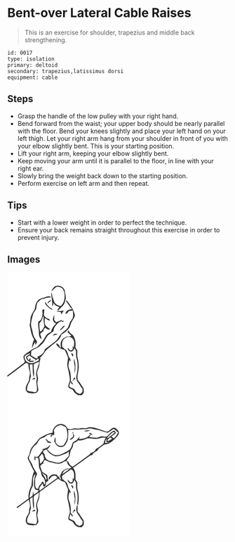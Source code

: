# Bent-over Lateral Cable Raises
> This is an exercise for shoulder, trapezius and middle back strengthening.

``` 
id: 0017 
type: isolation 
primary: deltoid 
secondary: trapezius,latissimus dorsi 
equipment: cable 
``` 

## Steps

 - Grasp the handle of the low pulley with your right hand.
 - Bend forward from the waist; your upper body should be nearly parallel with the floor. Bend your knees slightly and place your left hand on your left thigh. Let your right arm hang from your shoulder in front of you with your elbow slightly bent. This is your starting position.
 - Lift your right arm, keeping your elbow slightly bent.
 - Keep moving your arm until it is parallel to the floor, in line with your right ear.
 - Slowly bring the weight back down to the starting position.
 - Perform exercise on left arm and then repeat.

## Tips

 - Start with a lower weight in order to perfect the technique.
 - Ensure your back remains straight throughout this exercise in order to prevent injury.

## Images

<svg width="209pt" height="300" viewBox="0 0 209 225" xmlns="http://www.w3.org/2000/svg">
  <g fill="#FFF">
    <path d="M0 0h209v225H0v-47.06c10.69-7.96 21.39-15.9 32.07-23.87 1.27.59 2.55 1.19 3.82 1.79.04 4.51 1.1 8.88 2.36 13.19 1.28 4.43-1.11 8.66-1.15 13.06.01 5.2-4.94 8.71-5.4 13.83-1.43 4.22 1.68 9.39 6.2 9.75 3.84.53 7.93.98 11.67-.31 1.69-1.33 2.94-3.33 3.49-5.4-.39-3.72-1.52-7.33-1.84-11.05.08-2.7 1.1-5.27 1.28-7.96-.22-3.33-1.62-6.49-1.53-9.86.25-4.94 3.75-9.06 3.75-14.06.01-3.66 1.1-7.14 2.2-10.59l-1.94.19c3.24-3 6.15-6.32 8.51-10.06 2.97-4.97 8.12-7.85 12.13-11.86 6.48-5.42 15.04-10.08 16.97-19.04 5.09-2.29 9.28-6.12 12.76-10.42 2.62-3.23 2.59-7.69 4.75-11.17 1.88-3.63 5.01-6.87 5.45-11.07-1.48-7.82-5.9-14.62-10.55-20.92-1-1.39-2.02-2.76-3.07-4.12-.46.1-1.39.32-1.85.42 3.38 4.87 6.5 9.95 10.66 14.21-4.98-.01-10.84 2.55-11.46 8.12 2.88-.39 4.58-2.6 6.01-4.87 2.23-.36 4.48-.63 6.75-.73.28 3.6.9 7.26.12 10.83-.46 3.38-3.11 5.74-4.83 8.5-1.38 3.51-2.22 7.3-4.36 10.47-2.65 3.72-6.94 5.67-10.03 8.95-4.47 4.38-6.66 10.65-11.86 14.36-5.68 4.25-11.34 8.55-17.01 12.82-1.18 6.19-6.36 10.79-12.34 12.26.07.97.13 1.94.2 2.92-4.58.88-7.77-3.02-11.54-4.83.28-2.43.44-4.88.58-7.33 3.78-3.35 8.92-4.3 12.98-7.2 1.99-1.65 3.79-3.53 5.73-5.24 4.6-4.04 5.98-10.49 10.23-14.8 3.05-2.26 6.17-4.43 9.27-6.63-.31-3.04.76-6.01 2.7-8.35 2.81-3.5 5.9-7.27 10.29-8.77.99.42 1.94.91 2.86 1.49.67-.6 1.33-1.19 2.01-1.79-.76-.03-2.26-.1-3.01-.14l-1.8-1.52c-2.27 1.17-4.62 2.22-7.07 2.99-.39.27-1.17.82-1.56 1.09-1.16-1.19-2.4-2.34-3.29-3.75-.53-3.21-.05-6.47-.03-9.69-.96 3.5-3.52 7.12-1.77 10.79.74 2.33 2.99 3.45 4.93 4.62-4.2 3.79-7.6 8.45-8.72 14.1-2.78 1.63-6.08 2.8-7.98 5.55-3.16 4.19-4.85 9.42-8.83 13-3.49 2.9-5.58 7.65-10.24 8.94-3.6 1.05-6.77 3.02-9.56 5.5-3.77 2.49-7.79 4.76-10.51 8.5.03 2.95.49 5.89 2.12 8.41-.12.66-.35 1.99-.47 2.65-9.73 7.34-19.64 14.44-29.25 21.92V0m81.02 23.98c-2.36 2.31-5.01 4.86-5.31 8.35 2.61-2.81 5.21-5.75 8.55-7.73 3.89-.99 7.87.85 10.66 3.5 3.86 6.41 3.63 14.41 1.6 21.39-.74 2.93-3.04 5.03-4.54 7.56-4.38.43-8.12-2.09-11.04-5.07-1.19-2.5-1.79-5.25-3.02-7.75-1.6-3.3-.92-7.17-2.37-10.51-1.42 8.01 2.39 15.72 1.04 23.72 2.17-1 2.15-3.43 2.24-5.43 2.07 3.85 5.98 6.35 10.32 6.78-1.36 1.81-2.73 3.61-3.98 5.5l2.12.29c2.4-2.37 4.67-4.87 7.12-7.18 3.28-2.91 4.06-7.43 5.18-11.44 1.71-5.2-1.5-10.24-1.5-15.45-2.17-6.82-10.96-9.61-17.07-6.53M59.81 43.75c-4.58.57-7.99 4.14-10.23 7.93-2.6 3.92-1.32 9.15-3.94 13.05-2.46 3.63-4.52 7.57-5.77 11.77-.79 4.45-.56 9.06-1.85 13.44 2.33 8.12 2.52 17.22 7.81 24.19-2.33 4.49-3.26 9.69-3.74 14.79 2.29-3.23 2.73-7.62 5.96-10.19-.21 1.23-.64 3.68-.85 4.9 1.19-1.13 2.28-2.36 3.25-3.68.72-2.33-.94-4.36-2.21-6.13-2.97-3.62-4.51-8.2-5.14-12.78-.67-4.7-3.03-9.12-2.61-13.97.71-5.41 2.18-10.69 3.51-15.98 1.09-4.07 5.56-6.58 5.64-11.01.53-3.45.18-7.78 3.35-10.09 1.84-1.47 3.39-3.29 5.35-4.61 2-.47 4.15-.3 6.05-1.17 3.33-1.62 7.12-1.28 10.67-2.02-4.71-3.88-10.31.7-15.25 1.56m8.89 9.43c2.17-1.72 4.14-3.67 6.4-5.27-3-1.61-5.96 2.59-6.4 5.27m-4.43-3.33c.31 1.7.57 3.42 1.16 5.05 3.62 3.47 6.85 7.57 11.98 8.8-.95-2.12-3.27-2.66-5.03-3.85-1.73-1.7-3.26-3.6-5.01-5.28-.72-1.77-1.72-3.39-3.1-4.72m-4.45 16.29c.95 4.38-.01 8.88-1.65 12.98-.82 2.46-3.5 3.4-5.21 5.14-1.04 6.6 1.16 13.15.97 19.77.08 3.47.89 7.98 4.41 9.56-.18-2.96-1.24-5.73-2.18-8.5 1.61-1.64 2.9-3.85 5.39-4.18-.39-2.69 1.02-4.93 3.11-6.47 2.51 1.01 6.01 5.14 8.36 1.99-3.23-2.2-6.95-4.3-8.64-8.01-1.02-3.39-.49-7.01-.15-10.47 1.64.67 3.37 1.33 4.35 2.92 1.3.57 2.62 1.07 3.95 1.56.48-3.23-3.1-3.5-5.29-4.53-2.29-.9-3.42-3.28-4.89-5.08.29-3.06.77-6.12.87-9.19-1.54-2.43-3.77.7-3.4 2.51m32.02-.27c-2.63-.08-5.59-1.03-7.82.89 2.66.12 5.41.09 7.84 1.34.12 1.34.25 2.69.38 4.03 1.29-2.5 2.71-4.93 4.39-7.18-1.63.12-3.25.35-4.79.92m-1.97 33.27c3.74-1.72 5.97-5.49 9.03-8.13-.69.05-2.09.14-2.78.19-2.41 2.36-4.86 4.8-6.25 7.94m14.74-.23c-.45.65-1.37 1.95-1.82 2.6 1.87 2.55 4.73 4.11 6.59 6.67-2.45 1.5-5.24 1.12-7.94 1.37-3.76 1.49-7.68 3.74-9.23 7.7-1.71 3.48-.99 7.45-.62 11.14-1.89-.75-2.51-2.68-3.13-4.44-1.6-.81-3.41-4.65-4.86-1.89 1.69 4.56 6.14 7.07 10.29 9.06 1.85.76 4.49.64 5.3 2.88 1.63 3.65 3.1 7.39 4.6 11.1-.07 4.31-1.39 8.52-1.36 12.84.21 4.44 2.16 8.55 2.71 12.94.52 3.99 1.57 7.92 1.73 11.95.17 4.59-3.76 8.72-2.18 13.36 1.6 1.64 3.99 2.05 5.92 3.18 2.74 1.61 3.09 5.4 5.87 6.92 1.36.87 2.72 1.76 3.96 2.79 2.33.41 4.69.37 7.03.19 1.01-1.35 2.07-2.67 3.2-3.93.03-2.42.13-4.86-.23-7.26-2.09-3.42-4.49-6.66-6.49-10.14-1.29-2.3-3.96-4.01-3.9-6.89-.46-6.44 1.78-12.66 2.05-19.05-.07-5.13-.02-10.37-1.71-15.28-1.44-4.18-.62-8.56-.72-12.85-.01-2.68-3.35-4.1-3.15-6.76.83-6.95-.2-14.3-4.35-20.09-2.98-2.26-6.34-4.34-7.56-8.11m-26.96 8.68c2.81-.55 5.61-1.15 8.31-2.1-2.81-1.64-6.74-.89-8.31 2.1z"/>
    <path d="M61.61 73.91l.4 3.22c-.54 4.96.73 9.86 1.42 14.74-1.82 3.48-3.65 7.15-7.09 9.3-1.61-4.27-1.54-8.9-1.59-13.39.07-1.59 1.44-2.64 2.34-3.79 2.71-2.71 2.91-6.78 4.52-10.08zM97.73 112.7c4.37-4.41 13.45-3.27 15.67 2.83 1.66 3.98.47 8.34.45 12.49-.53-.67-1.58-2-2.11-2.66-.1 2.32 1.15 5.83-1.63 7.13-3.25 1.78-4.99-2.41-6.75-4.38-.33 3.01 1.38 6.22 4.57 6.68 3.69 1.09 5.74-2.94 6.65-5.81 1.05 1.95 3.03 3.63 2.92 6-.17 4.4-.31 8.95 1.28 13.14 2.64 9.77 1.09 20.07-.91 29.8-.07 3.34.64 6.82 2.8 9.46 2.92 3.71 4.85 8.1 8.02 11.63-.13 1.67-.24 3.34-.32 5.02-1.47 1.3-2.93 2.98-5.04 3.06-1.77-.69-3.49-1.51-5.1-2.5-1.86-1.83-2.45-4.74-4.78-6.16-2.41-1.61-6.08-1.75-7.52-4.52.01-2.83 1.98-5.18 2.33-7.95.49 1.26.92 2.55 1.31 3.86.97.44 1.95.88 2.94 1.32-.87-2.43-2.51-4.42-4.09-6.41.74-4.61-.1-9.27-.67-13.85-.47-4.14-3.3-7.69-3.21-11.93-.09-3.25.97-6.38 1.62-9.54.87.62 1.75 1.23 2.64 1.82-.83-3.03-2.34-5.78-4.03-8.4-1.64-4.34-1.85-10.52-7.09-12.14-.67-1.57-2.16-2.39-3.59-3.15-1.19-5.07-.64-11.33 3.64-14.84m11.53 25.68c.69 1.73 1.64 3.35 2.46 5.03 2.31-1.55.4-6.62-2.46-5.03m4.47 8.39c-.12 4.83.79 9.58 1.67 14.3-.39 3.61-.94 7.27-.33 10.9 1.7-8.28 2.33-17.33-1.34-25.2m1.19 31.96c-.44.67-1.31 2-1.74 2.67-.6 1.4-1.25 2.78-1.87 4.18 1.21-.84 1.94-2.11 2.67-3.35l2.55-.12c-.53-1.13-1.07-2.26-1.61-3.38zM29.63 143.09c2.22-2.45 5.21-3.99 8.32-5.01.26.18.79.55 1.05.74-1.92 1.58-4.08 2.82-6.21 4.1-.24.57-.72 1.72-.96 2.3 1.01 3.09 3.08 5.57 5.82 7.29 2.39-.66 6.11 1.14 7.58-1.23l-.02-.67c-2.08.08-4.16.11-6.24.14l.96-3.73c-.39-.16-1.18-.5-1.58-.66-.63 1.22-1.29 2.42-1.98 3.61-.99-1.65-1.95-3.31-2.92-4.98l4.26-3.39c3.34 2.78 6.86 5.4 10.88 7.13-.57.5-1.71 1.49-2.28 1.99 2.53-1.02 4.77-2.66 7.19-3.9.08.8.22 2.38.29 3.18-5.23 2.96-11.65 6.48-17.67 3.76-4.25-1.55-7.3-6.07-6.49-10.67zM45.43 156.04c2.95-1.3 5.94-2.53 8.85-3.94-.27 6.65-3.93 12.45-4.92 18.93-.67 3.99 1.58 7.93.66 11.9-1.67 5.98 1.77 12.05.3 18.11.16 1.93-1.46 2.86-3.03 3.38-4.4-1.55-9.32-1.01-13.52-3.23-.79-5.75 1.94-10.88 4.71-15.65.22-3.01.97-5.89 1.98-8.7-.94-6.55-1.94-13.11-2.34-19.73 1.62-.28 3.23-.55 4.85-.81.6 7.3.04 14.83 1.93 21.98 2.08-7.31-.84-14.89.53-22.24m-3.27 26.65c1.97-.34 3.94-.69 5.92-1.01l-2.1-2.34c-1.29 1.09-2.58 2.2-3.82 3.35z"/>
  </g>
  <g fill="#333">
    <path d="M81.02 23.98c6.11-3.08 14.9-.29 17.07 6.53 0 5.21 3.21 10.25 1.5 15.45-1.12 4.01-1.9 8.53-5.18 11.44-2.45 2.31-4.72 4.81-7.12 7.18l-2.12-.29c1.25-1.89 2.62-3.69 3.98-5.5-4.34-.43-8.25-2.93-10.32-6.78-.09 2-.07 4.43-2.24 5.43 1.35-8-2.46-15.71-1.04-23.72 1.45 3.34.77 7.21 2.37 10.51 1.23 2.5 1.83 5.25 3.02 7.75 2.92 2.98 6.66 5.5 11.04 5.07 1.5-2.53 3.8-4.63 4.54-7.56 2.03-6.98 2.26-14.98-1.6-21.39-2.79-2.65-6.77-4.49-10.66-3.5-3.34 1.98-5.94 4.92-8.55 7.73.3-3.49 2.95-6.04 5.31-8.35zM59.81 43.75c4.94-.86 10.54-5.44 15.25-1.56-3.55.74-7.34.4-10.67 2.02-1.9.87-4.05.7-6.05 1.17-1.96 1.32-3.51 3.14-5.35 4.61-3.17 2.31-2.82 6.64-3.35 10.09-.08 4.43-4.55 6.94-5.64 11.01-1.33 5.29-2.8 10.57-3.51 15.98-.42 4.85 1.94 9.27 2.61 13.97.63 4.58 2.17 9.16 5.14 12.78 1.27 1.77 2.93 3.8 2.21 6.13-.97 1.32-2.06 2.55-3.25 3.68.21-1.22.64-3.67.85-4.9-3.23 2.57-3.67 6.96-5.96 10.19.48-5.1 1.41-10.3 3.74-14.79-5.29-6.97-5.48-16.07-7.81-24.19 1.29-4.38 1.06-8.99 1.85-13.44 1.25-4.2 3.31-8.14 5.77-11.77 2.62-3.9 1.34-9.13 3.94-13.05 2.24-3.79 5.65-7.36 10.23-7.93z"/>
    <path d="M68.7 53.18c.44-2.68 3.4-6.88 6.4-5.27-2.26 1.6-4.23 3.55-6.4 5.27zM100.08 48.41c.46-.1 1.39-.32 1.85-.42 1.05 1.36 2.07 2.73 3.07 4.12 4.65 6.3 9.07 13.1 10.55 20.92-.44 4.2-3.57 7.44-5.45 11.07-2.16 3.48-2.13 7.94-4.75 11.17-3.48 4.3-7.67 8.13-12.76 10.42-1.93 8.96-10.49 13.62-16.97 19.04-4.01 4.01-9.16 6.89-12.13 11.86-2.36 3.74-5.27 7.06-8.51 10.06l1.94-.19c-1.1 3.45-2.19 6.93-2.2 10.59 0 5-3.5 9.12-3.75 14.06-.09 3.37 1.31 6.53 1.53 9.86-.18 2.69-1.2 5.26-1.28 7.96.32 3.72 1.45 7.33 1.84 11.05-.55 2.07-1.8 4.07-3.49 5.4-3.74 1.29-7.83.84-11.67.31-4.52-.36-7.63-5.53-6.2-9.75.46-5.12 5.41-8.63 5.4-13.83.04-4.4 2.43-8.63 1.15-13.06-1.26-4.31-2.32-8.68-2.36-13.19-1.27-.6-2.55-1.2-3.82-1.79-10.68 7.97-21.38 15.91-32.07 23.87v-2.18c9.61-7.48 19.52-14.58 29.25-21.92.12-.66.35-1.99.47-2.65-1.63-2.52-2.09-5.46-2.12-8.41 2.72-3.74 6.74-6.01 10.51-8.5 2.79-2.48 5.96-4.45 9.56-5.5 4.66-1.29 6.75-6.04 10.24-8.94 3.98-3.58 5.67-8.81 8.83-13 1.9-2.75 5.2-3.92 7.98-5.55 1.12-5.65 4.52-10.31 8.72-14.1-1.94-1.17-4.19-2.29-4.93-4.62-1.75-3.67.81-7.29 1.77-10.79-.02 3.22-.5 6.48.03 9.69.89 1.41 2.13 2.56 3.29 3.75.39-.27 1.17-.82 1.56-1.09 2.45-.77 4.8-1.82 7.07-2.99l1.8 1.52c.75.04 2.25.11 3.01.14-.68.6-1.34 1.19-2.01 1.79-.92-.58-1.87-1.07-2.86-1.49-4.39 1.5-7.48 5.27-10.29 8.77-1.94 2.34-3.01 5.31-2.7 8.35-3.1 2.2-6.22 4.37-9.27 6.63-4.25 4.31-5.63 10.76-10.23 14.8-1.94 1.71-3.74 3.59-5.73 5.24-4.06 2.9-9.2 3.85-12.98 7.2-.14 2.45-.3 4.9-.58 7.33 3.77 1.81 6.96 5.71 11.54 4.83-.07-.98-.13-1.95-.2-2.92 5.98-1.47 11.16-6.07 12.34-12.26 5.67-4.27 11.33-8.57 17.01-12.82 5.2-3.71 7.39-9.98 11.86-14.36 3.09-3.28 7.38-5.23 10.03-8.95 2.14-3.17 2.98-6.96 4.36-10.47 1.72-2.76 4.37-5.12 4.83-8.5.78-3.57.16-7.23-.12-10.83-2.27.1-4.52.37-6.75.73-1.43 2.27-3.13 4.48-6.01 4.87.62-5.57 6.48-8.13 11.46-8.12-4.16-4.26-7.28-9.34-10.66-14.21m-70.45 94.68c-.81 4.6 2.24 9.12 6.49 10.67 6.02 2.72 12.44-.8 17.67-3.76-.07-.8-.21-2.38-.29-3.18-2.42 1.24-4.66 2.88-7.19 3.9.57-.5 1.71-1.49 2.28-1.99-4.02-1.73-7.54-4.35-10.88-7.13l-4.26 3.39c.97 1.67 1.93 3.33 2.92 4.98.69-1.19 1.35-2.39 1.98-3.61.4.16 1.19.5 1.58.66l-.96 3.73c2.08-.03 4.16-.06 6.24-.14l.02.67c-1.47 2.37-5.19.57-7.58 1.23-2.74-1.72-4.81-4.2-5.82-7.29.24-.58.72-1.73.96-2.3 2.13-1.28 4.29-2.52 6.21-4.1-.26-.19-.79-.56-1.05-.74-3.11 1.02-6.1 2.56-8.32 5.01m15.8 12.95c-1.37 7.35 1.55 14.93-.53 22.24-1.89-7.15-1.33-14.68-1.93-21.98-1.62.26-3.23.53-4.85.81.4 6.62 1.4 13.18 2.34 19.73-1.01 2.81-1.76 5.69-1.98 8.7-2.77 4.77-5.5 9.9-4.71 15.65 4.2 2.22 9.12 1.68 13.52 3.23 1.57-.52 3.19-1.45 3.03-3.38 1.47-6.06-1.97-12.13-.3-18.11.92-3.97-1.33-7.91-.66-11.9.99-6.48 4.65-12.28 4.92-18.93-2.91 1.41-5.9 2.64-8.85 3.94zM64.27 49.85c1.38 1.33 2.38 2.95 3.1 4.72 1.75 1.68 3.28 3.58 5.01 5.28 1.76 1.19 4.08 1.73 5.03 3.85-5.13-1.23-8.36-5.33-11.98-8.8-.59-1.63-.85-3.35-1.16-5.05z"/>
    <path d="M59.82 66.14c-.37-1.81 1.86-4.94 3.4-2.51-.1 3.07-.58 6.13-.87 9.19 1.47 1.8 2.6 4.18 4.89 5.08 2.19 1.03 5.77 1.3 5.29 4.53-1.33-.49-2.65-.99-3.95-1.56-.98-1.59-2.71-2.25-4.35-2.92-.34 3.46-.87 7.08.15 10.47 1.69 3.71 5.41 5.81 8.64 8.01-2.35 3.15-5.85-.98-8.36-1.99-2.09 1.54-3.5 3.78-3.11 6.47-2.49.33-3.78 2.54-5.39 4.18.94 2.77 2 5.54 2.18 8.5-3.52-1.58-4.33-6.09-4.41-9.56.19-6.62-2.01-13.17-.97-19.77 1.71-1.74 4.39-2.68 5.21-5.14 1.64-4.1 2.6-8.6 1.65-12.98m1.79 7.77c-1.61 3.3-1.81 7.37-4.52 10.08-.9 1.15-2.27 2.2-2.34 3.79.05 4.49-.02 9.12 1.59 13.39 3.44-2.15 5.27-5.82 7.09-9.3-.69-4.88-1.96-9.78-1.42-14.74l-.4-3.22zM91.84 65.87c1.54-.57 3.16-.8 4.79-.92-1.68 2.25-3.1 4.68-4.39 7.18-.13-1.34-.26-2.69-.38-4.03-2.43-1.25-5.18-1.22-7.84-1.34 2.23-1.92 5.19-.97 7.82-.89zM89.87 99.14c1.39-3.14 3.84-5.58 6.25-7.94.69-.05 2.09-.14 2.78-.19-3.06 2.64-5.29 6.41-9.03 8.13zM104.61 98.91c1.22 3.77 4.58 5.85 7.56 8.11 4.15 5.79 5.18 13.14 4.35 20.09-.2 2.66 3.14 4.08 3.15 6.76.1 4.29-.72 8.67.72 12.85 1.69 4.91 1.64 10.15 1.71 15.28-.27 6.39-2.51 12.61-2.05 19.05-.06 2.88 2.61 4.59 3.9 6.89 2 3.48 4.4 6.72 6.49 10.14.36 2.4.26 4.84.23 7.26a57.151 57.151 0 0 0-3.2 3.93c-2.34.18-4.7.22-7.03-.19-1.24-1.03-2.6-1.92-3.96-2.79-2.78-1.52-3.13-5.31-5.87-6.92-1.93-1.13-4.32-1.54-5.92-3.18-1.58-4.64 2.35-8.77 2.18-13.36-.16-4.03-1.21-7.96-1.73-11.95-.55-4.39-2.5-8.5-2.71-12.94-.03-4.32 1.29-8.53 1.36-12.84-1.5-3.71-2.97-7.45-4.6-11.1-.81-2.24-3.45-2.12-5.3-2.88-4.15-1.99-8.6-4.5-10.29-9.06 1.45-2.76 3.26 1.08 4.86 1.89.62 1.76 1.24 3.69 3.13 4.44-.37-3.69-1.09-7.66.62-11.14 1.55-3.96 5.47-6.21 9.23-7.7 2.7-.25 5.49.13 7.94-1.37-1.86-2.56-4.72-4.12-6.59-6.67.45-.65 1.37-1.95 1.82-2.6m-6.88 13.79c-4.28 3.51-4.83 9.77-3.64 14.84 1.43.76 2.92 1.58 3.59 3.15 5.24 1.62 5.45 7.8 7.09 12.14 1.69 2.62 3.2 5.37 4.03 8.4-.89-.59-1.77-1.2-2.64-1.82-.65 3.16-1.71 6.29-1.62 9.54-.09 4.24 2.74 7.79 3.21 11.93.57 4.58 1.41 9.24.67 13.85 1.58 1.99 3.22 3.98 4.09 6.41-.99-.44-1.97-.88-2.94-1.32-.39-1.31-.82-2.6-1.31-3.86-.35 2.77-2.32 5.12-2.33 7.95 1.44 2.77 5.11 2.91 7.52 4.52 2.33 1.42 2.92 4.33 4.78 6.16 1.61.99 3.33 1.81 5.1 2.5 2.11-.08 3.57-1.76 5.04-3.06.08-1.68.19-3.35.32-5.02-3.17-3.53-5.1-7.92-8.02-11.63-2.16-2.64-2.87-6.12-2.8-9.46 2-9.73 3.55-20.03.91-29.8-1.59-4.19-1.45-8.74-1.28-13.14.11-2.37-1.87-4.05-2.92-6-.91 2.87-2.96 6.9-6.65 5.81-3.19-.46-4.9-3.67-4.57-6.68 1.76 1.97 3.5 6.16 6.75 4.38 2.78-1.3 1.53-4.81 1.63-7.13.53.66 1.58 1.99 2.11 2.66.02-4.15 1.21-8.51-.45-12.49-2.22-6.1-11.3-7.24-15.67-2.83zM77.65 107.59c1.57-2.99 5.5-3.74 8.31-2.1-2.7.95-5.5 1.55-8.31 2.1z"/>
    <path d="M109.26 138.38c2.86-1.59 4.77 3.48 2.46 5.03-.82-1.68-1.77-3.3-2.46-5.03zM113.73 146.77c3.67 7.87 3.04 16.92 1.34 25.2-.61-3.63-.06-7.29.33-10.9-.88-4.72-1.79-9.47-1.67-14.3zM114.92 178.73c.54 1.12 1.08 2.25 1.61 3.38l-2.55.12c-.73 1.24-1.46 2.51-2.67 3.35.62-1.4 1.27-2.78 1.87-4.18.43-.67 1.3-2 1.74-2.67zM42.16 182.69c1.24-1.15 2.53-2.26 3.82-3.35l2.1 2.34c-1.98.32-3.95.67-5.92 1.01z"/>
  </g>
</svg>

<svg width="209pt" height="300" viewBox="0 0 209 225" xmlns="http://www.w3.org/2000/svg">
  <g fill="#FFF">
    <path d="M0 0h209v225H0V0m77.28 48.32c-7.54.82-14.17 4.68-20.7 8.25-3.4 1.94-4.92 5.8-7.53 8.55-3.25 3.41-6.81 6.68-8.87 11-2.23 3.89-1.47 8.85-4.27 12.5-1.82 1.88-.99 4.49.17 6.46 3.56 6.2 5.74 13.13 9.78 19.08-3.89 7.43-3.76 16.24-4.72 24.45-3.43 6.66-5.54 14.25-4.82 21.79-6.75 5.2-13.8 10-20.67 15.03.33.31.99.93 1.32 1.25 6.56-4.73 13.21-9.34 19.66-14.22.71 3.81 2.35 7.51 1.94 11.47-.06 2.43-1.65 4.59-1.44 7.05.86 5.7-4.99 9.43-5.39 14.93-1.3 3.7.93 8.12 4.58 9.46 4.35.76 8.97 1.39 13.26.02 1.68-1.37 2.78-3.41 3.56-5.4-.62-3.66-1.49-7.29-1.98-10.98 0-3 1.52-5.81 1.34-8.81-.59-3.65-2.23-7.33-1.29-11.08.73-3.8 3.16-7.09 3.47-10.99.22-2.98.23-5.97.47-8.94 10.55-7.45 20.99-15.05 31.48-22.57 2.27 1.71 4.64 3.33 7.26 4.48 1.82.78 4.48.63 5.28 2.84 1.66 3.68 3.16 7.45 4.63 11.21-.11 5.66-2.39 11.34-.73 16.98 1.94 6.48 2.9 13.2 3.78 19.88.56 4.89-3.56 9.14-2.27 14.05 2.47 2.47 6.79 2.43 8.44 5.9 2.54 5.21 8.61 8.57 14.39 7.32 1.04-1.37 2.12-2.7 3.27-3.98-.22-3.09.78-6.74-1.52-9.26-2.11-2.92-3.89-6.06-5.89-9.05-1.22-1.84-3.35-3.44-3.21-5.87-.34-3.45 1.01-7.18-.89-10.35-.3 3.42-1.87 6.8-1.07 10.27.22 3.98 3.14 6.9 5.19 10.06 1.62 2.75 3.28 5.5 5.41 7.89-.13 1.71-.24 3.42-.31 5.14a19.955 19.955 0 0 1-4.85 3.24c-2.17-1.45-5.28-1.88-6.55-4.37-1.11-1.83-2.11-3.93-4.14-4.91-2.28-1.12-4.89-1.68-6.73-3.55-.74-3.01 1.89-5.66 2.15-8.61.48 1.28.92 2.58 1.31 3.9.99.44 2 .88 3.01 1.31-.99-2.38-2.59-4.4-4.18-6.39.66-7.3-.2-14.9-3.17-21.66-1.7-4.49-.07-9.25.91-13.7.88.64 1.77 1.28 2.67 1.9-.85-3.02-2.35-5.78-4.04-8.41-1.67-4.31-1.84-10.49-7.04-12.15-.82-1.48-2.21-2.4-3.65-3.19-.33-1.77-.79-3.53-.75-5.33 4.8-4.25 10.25-7.72 15.49-11.38.95.56 1.9 1.12 2.86 1.68 3.55 4.48 2.57 10.33 2.09 15.59-.51-.74-1.55-2.24-2.07-2.98.25 1.9.27 3.79.05 5.68-.69 1.49-2.4 1.86-3.74 2.54-1.88-1.55-3.32-3.53-4.85-5.41.13 2.97 1.34 6.37 4.71 6.84 3.76 1.12 5.8-2.99 6.75-5.89.96 2.02 3.01 3.74 2.88 6.15-.15 4.1-.31 8.33 1.04 12.28 2.31 7.23 1.74 14.92.85 22.34.52.75 1.03 1.51 1.56 2.26 1.32-8.55 1.9-17.51-.75-25.88-1.12-3.65-.61-7.44-.51-11.17.33-2.74-2.13-4.48-3.19-6.71.33-6.75.8-14.7-4.17-20.02 9.94-7.06 19.82-14.21 29.77-21.26 2.37.17 4.01-1 4.53-3.33 2.3-1.9 4.81-3.53 7.59-4.66.65-2.96 3.44-4.38 5.65-6.08 2.05-1.42 3.93-3.12 6.14-4.31 2.79-.8 5.9-.68 8.41-2.31 3.39-2.11 6.59-4.54 9.41-7.37 2.76-2.83 6.06-5.68 6.97-9.71.33-4.42-3.87-6.88-6.85-9.29-5.23-.93-8.4 4.85-12.86 6.68-3.65.11-6.8-2.02-10.23-2.95-6.57-1.8-12.98-4.95-19.95-4.64-2.44.04-4.53 1.51-6.87 2-3.38-.51-6.83-1.12-10.19-.11-4.02 1.51-8.39-.99-12.31.9-2.61 1.5-5.51.37-8.24-.1-1.86-3.34-4.4-6.75-8.39-7.56-8.72-2.87-17.76 5.64-17.64 14.29m31.77 89.83c.91 1.82 1.89 3.59 2.85 5.39 1.85-2.12.34-6.32-2.85-5.39m4.69 8.5c-.13 4.86.77 9.65 1.68 14.4-.34 3.45-.97 6.92-.33 10.39 1.84-8.15 2.09-17.01-1.35-24.79m1.27 32.03c-.47.68-1.39 2.04-1.85 2.71-.59 1.48-1.26 2.93-1.85 4.4 1.04-1.07 1.89-2.31 2.69-3.57.63-.02 1.88-.07 2.5-.09-.49-1.16-.98-2.31-1.49-3.45z"/>
    <path d="M79.42 44.25c1.91-5.25 6.89-9.03 12.54-9.01 3.03.87 5.85 2.45 8.49 4.14 2.49 6.71 3.01 14.15 1.13 21.08-1.48 3.17-3.33 6.13-5.15 9.11-3.37 1.7-7.43 1.73-10.54-.56-1.31-1.28-2.34-2.84-3.36-4.35-.12-2.87.05-5.77-.58-8.6-1.48 2-1.27 4.55-1.7 6.87 1.96 3.46 3.73 7.72 7.83 9.06 4.46 2.03 10.1-.36 12.1-4.74 1.29-3.04 3.76-5.75 3.45-9.25.49-4.91.72-9.83.36-14.76 4.66.97 9.27-1.12 13.94-.41 4.74.78 9.41-1.07 14.16-.45 4.1.68 7.94-2.75 11.96-1.13 4.64 1.73 9.73 1.46 14.36 3.21 4.22 1.6 8.64 2.57 12.92 3.97 3.74-1.99 7.03-4.72 10.81-6.63 2.71 1.8 4.99 4.12 7.42 6.25-2.27 3.4-3.8 7.46-7.41 9.73-1.46-.96-2.9-1.94-4.32-2.96 2.48-1.96 5.18-3.61 7.56-5.68.81-1.86-1.67-4.1-3.31-4.35-5.07 1.97-8.02 6.82-12.12 10.11-2.29.66-4.75-.29-7.11-.32-3.88-.83-6.99 2.65-10.84 2.31-4.03-.44-8.16-.2-12.09-1.32 1.01-1.34 2.03-2.66 3.08-3.97 1.39-.82 2.62.75 3.83 1.23-1.06-.99-2.06-2.04-2.96-3.16-1.51-.65-3.15-1.17-4.66-.18.8.39 2.39 1.18 3.19 1.58-2.21 1.85-4.2 4.07-6.83 5.34-4.13 1.62-8.54 2.46-12.98 2.59.37-1.43.71-2.86 1.01-4.3-1.85 2.1-3.44 4.43-5.4 6.44-1.91 1.55-4.45 2.19-6.21 3.93-1.5 2.97-1.66 6.48-3.46 9.31-1.32 2.32-3.56 3.9-5.78 5.27-5.99 2.93-11.88 6.93-18.79 7.07-6.62-.63-11.71-5.47-16.04-10.11 2.54-2.13 5.03-4.44 5.74-7.85-1.82 1.4-3.41 3.05-5.11 4.57-3.2 1.84-6.99 2.35-10.39 3.73.91.02 2.73.07 3.64.09-3.04 2.97-4.94 6.89-7.87 9.99-1.11 2.19-3.75 2.42-5.91 2.7-.27-.67-.8-2.01-1.07-2.67-.55 2.51-.77 5.08-.68 7.66.49-.07 1.48-.2 1.98-.27-.03-.98-.1-2.96-.13-3.94 1.52.24 3.03.48 4.55.71.93 4.52 1.22 9.14 1.31 13.74-.08 3.66 2.41 6.59 3.41 9.97 1.07 2.82.56 6.38 3.11 8.48 3.48 3.28 4.62 8.23 3.98 12.85-2.4-.38-2.43-2.93-3.12-4.76-.65.19-1.96.59-2.61.78-.01 2.77-2.55 4.06-4.05 5.99-.89 1.81-1.56 3.71-2.34 5.57-.95-.1-1.89-.24-2.82-.43-3.02-4.26-1.88-9.73-2.14-14.61-.15-3.55 2.44-6.43 3.19-9.79.19-2.08-1.29-3.69-2.35-5.29-2.5-3.24-4.25-6.98-5.63-10.81-1.42-3.89-4.46-6.97-5.83-10.89-.11-1.76.71-3.37 1.32-4.97 2.11-4.85 2.86-10.45 6.53-14.5 1.36-1.97 3.36-3.28 5.2-4.75 2.24-2.57 3.15-6.08 5.61-8.48 2.81-2.23 6.77-2.2 9.45-4.66 3-2.61 6.9-4 10.89-3.68a98.6 98.6 0 0 0-2.3 4.45c2.58-.34 3.47-2.83 4.63-4.75.24.61.72 1.83.96 2.45 2.08-2.62 1.04-6.07.35-8.99m51.33.89c3.81 1.82 7.9.65 11.35-1.43-3.81.27-7.59.84-11.35 1.43m-19.31 2.1c.49 2.31.97 4.63 1.53 6.93-1.6 1.82-3.41 3.46-5.45 4.77.05.44.16 1.31.21 1.75 3.3-1.52 6.46-3.83 6.96-7.7-.7-.9-1.41-1.8-2.11-2.71.02-.8.05-2.41.07-3.21-.3.04-.9.13-1.21.17m-46.31 11.9c.96 1.52 2.08 2.92 3.26 4.29.2.77.4 1.55.61 2.34.35-.14 1.06-.42 1.42-.55 1.6.26 3.21.44 4.83.55-1.04-2.01-3.03-2.68-5.18-2.75-1.4-1.59-2.46-3.97-4.94-3.88z"/>
    <path d="M170.53 57c3.22-3.57 6.54-7.17 10.53-9.9.76.18 2.28.53 3.04.71-3.89 3.06-7.76 6.16-11.56 9.33-.35.02-1.06.07-1.41.1l-.6-.24zM158.45 57.59c3.15-1.25 6.61-1.09 9.92-.74-1.81 3.22-3.13 6.67-4.07 10.23-4.16 3.19-8.15 6.76-13.02 8.84-.68 3.87-5 6.04-8.51 6.84-1.86 3.19-5.2 4.93-8.06 7.06-7.74 5.59-15.49 11.15-23.24 16.73-1.66-1.37-3.49-2.56-4.98-4.13-1.11-1.95-1.96-4.03-3.07-5.99-.76.51-1.52 1.02-2.27 1.55l1.51.22c-1.12 4.98 4.72 6.56 6.78 10.12-.58.13-1.76.38-2.35.51-3.56 4.36-8.8 6.89-13.25 10.23.99-2.51 2.11-5.25 4.54-6.71 2.56-1.4 5.38-2.23 8.02-3.48-4.18-.24-8.07 1.7-11.23 4.26-2.79 2.28-3.31 6.07-5.29 8.92.94 2.03 1.56 4.18 2.04 6.35-2.62-.59-2.76-3.4-3.69-5.44l-.71.82c-1.14-1.31-1.99-2.92-3.43-3.92-4.18-1.51-9.34-.56-11.95 3.27-1.77 1.35-2.02 3.84-.41 5.38 1.74-3.5 5.01-7.51 9.38-6.88 2.36-.47 3.16 2.1 4.37 3.54-9.99 7.42-20.26 14.44-30.19 21.93-.2-.9-.59-2.69-.78-3.58 1.2-3.53 3.57-6.46 6.44-8.79.19 1.68.28 3.37.54 5.04 4.15 1.63 4.62-4.53 4.65-7.29 1.95-.55 3.35-1.94 4.56-3.5-.54-.5-1.08-1-1.61-1.51-.14-2.22-.46-4.43-.8-6.64-2.82-1.88-5.44-4.09-8.56-5.48-1.6-3.27-2.37-6.86-3.6-10.27 1.62-1.62 2.93-3.8 5.38-4.22-.22-2.43.77-4.66 2.66-6.18 3.63 1.33 6.77 4.03 10.82 4.04 6.22 1.99 13.44 4.05 19.51.5 2.06-.97 4.11-3.76 6.52-1.77.86-3.78 3.82-6.43 5.51-9.79.94-3.93.7-8.32 3.35-11.67 2.23-2.86 2.51-6.51 3.31-9.91 2.99-.85 5.63-2.55 7.83-4.72 5.56.59 10.82-1.53 15.87-3.51 7.12-.39 14.6 2.54 21.56-.26zM171.44 60.34c1.46-1.41 2.93-2.8 4.43-4.17 1.17.69 2.33 1.38 3.49 2.08-2.47 1.89-5.21 3.36-8.07 4.56.04-.62.11-1.85.15-2.47z"/>
    <path d="M167.78 61.98c.99-1.19 1.36-3.27 2.95-3.78-.27.45-.81 1.36-1.09 1.82-.11 1.56-.2 3.12-.25 4.68 1.85-.1 3.7-.19 5.56-.25-2.5 1.08-5.21 1.38-7.91 1.2.23-1.23.47-2.45.74-3.67zM62.46 78.48c1.49-.56 2.98-1.15 4.46-1.76 3.13 5.86 8.93 9.8 15.12 11.81 4.42.18 8.84-.91 12.81-2.84 3.71-1.28 7.48-2.72 10.36-5.51-.41 2.96 1.13 6.48-1.18 8.92-3.31 3.9-7.1 7.66-12.11 9.21-6.85 3.19-13.84-1.38-20.69-2.15-1.76-.82-3.26-2.08-4.84-3.2-.76-1.72-1.63-3.39-2.52-5.05.14-.61.27-1.23.41-1.84-1.3-1.47-2.44-3.08-3.36-4.82.51-.92 1.03-1.85 1.54-2.77zM54.4 89.89c1.72-1.77 3.25-3.7 4.59-5.76 3.29 1.71 2.77 5.77 3.99 8.76-1.84 3.12-3.53 6.44-6.76 8.35-.57-3.79-.7-7.66-1.82-11.35zM59.97 116.55c1.77 1.69 3.72 3.17 5.52 4.83 1.12 1.74 1.22 3.88 1.61 5.85-.61.71-1.28 1.92-1.76.36-.86-4.12-4.44-6.94-5.37-11.04zM43.72 139.11c1.05-6.85-2.05-15.49 4.44-20.41-2.38 7.46-3.36 15.5-1.84 23.24.59 3.27 4.14 4.59 7.11 3.98-.22 4.38-5.49 5.57-8.18 8.28-.46-2.2-.8-4.42-1.09-6.64-.32 2.52-.44 5.07-.98 7.56-1.38 1.77-3.37 2.92-5.09 4.33.03-6.61 1.61-13.12 4.57-19.03.26-.33.79-.98 1.06-1.31zM45.41 156.38c2.61-2.23 5.57-4.02 8.24-6.19 1.46 7.44-3.35 13.89-4.3 21.01-.48 3.61 1.17 7.14.88 10.73-2.09 6.31 1.58 12.72.1 19.12.18 1.92-1.46 2.8-2.97 3.4-4.32-1.76-9.54-.65-13.44-3.43-1.25-5.72 2.04-10.77 4.55-15.58.23-2.97 1-5.8 1.98-8.58-.79-5.24-1.57-10.48-1.76-15.78 1.51-1.08 3.01-2.16 4.52-3.24.01 6.9.13 13.94 1.73 20.67 1.89-7.3-.76-14.82.47-22.13m-3.27 26.33c1.97-.36 3.93-.74 5.91-1.07-.68-.77-1.36-1.54-2.04-2.3-1.31 1.1-2.61 2.21-3.87 3.37z"/>
  </g>
  <g fill="#333">
    <path d="M77.28 48.32c-.12-8.65 8.92-17.16 17.64-14.29 3.99.81 6.53 4.22 8.39 7.56 2.73.47 5.63 1.6 8.24.1 3.92-1.89 8.29.61 12.31-.9 3.36-1.01 6.81-.4 10.19.11 2.34-.49 4.43-1.96 6.87-2 6.97-.31 13.38 2.84 19.95 4.64 3.43.93 6.58 3.06 10.23 2.95 4.46-1.83 7.63-7.61 12.86-6.68 2.98 2.41 7.18 4.87 6.85 9.29-.91 4.03-4.21 6.88-6.97 9.71-2.82 2.83-6.02 5.26-9.41 7.37-2.51 1.63-5.62 1.51-8.41 2.31-2.21 1.19-4.09 2.89-6.14 4.31-2.21 1.7-5 3.12-5.65 6.08-2.78 1.13-5.29 2.76-7.59 4.66-.52 2.33-2.16 3.5-4.53 3.33-9.95 7.05-19.83 14.2-29.77 21.26 4.97 5.32 4.5 13.27 4.17 20.02 1.06 2.23 3.52 3.97 3.19 6.71-.1 3.73-.61 7.52.51 11.17 2.65 8.37 2.07 17.33.75 25.88-.53-.75-1.04-1.51-1.56-2.26.89-7.42 1.46-15.11-.85-22.34-1.35-3.95-1.19-8.18-1.04-12.28.13-2.41-1.92-4.13-2.88-6.15-.95 2.9-2.99 7.01-6.75 5.89-3.37-.47-4.58-3.87-4.71-6.84 1.53 1.88 2.97 3.86 4.85 5.41 1.34-.68 3.05-1.05 3.74-2.54.22-1.89.2-3.78-.05-5.68.52.74 1.56 2.24 2.07 2.98.48-5.26 1.46-11.11-2.09-15.59-.96-.56-1.91-1.12-2.86-1.68-5.24 3.66-10.69 7.13-15.49 11.38-.04 1.8.42 3.56.75 5.33 1.44.79 2.83 1.71 3.65 3.19 5.2 1.66 5.37 7.84 7.04 12.15 1.69 2.63 3.19 5.39 4.04 8.41-.9-.62-1.79-1.26-2.67-1.9-.98 4.45-2.61 9.21-.91 13.7 2.97 6.76 3.83 14.36 3.17 21.66 1.59 1.99 3.19 4.01 4.18 6.39-1.01-.43-2.02-.87-3.01-1.31a57.56 57.56 0 0 0-1.31-3.9c-.26 2.95-2.89 5.6-2.15 8.61 1.84 1.87 4.45 2.43 6.73 3.55 2.03.98 3.03 3.08 4.14 4.91 1.27 2.49 4.38 2.92 6.55 4.37 1.77-.83 3.39-1.93 4.85-3.24.07-1.72.18-3.43.31-5.14-2.13-2.39-3.79-5.14-5.41-7.89-2.05-3.16-4.97-6.08-5.19-10.06-.8-3.47.77-6.85 1.07-10.27 1.9 3.17.55 6.9.89 10.35-.14 2.43 1.99 4.03 3.21 5.87 2 2.99 3.78 6.13 5.89 9.05 2.3 2.52 1.3 6.17 1.52 9.26a62.256 62.256 0 0 0-3.27 3.98c-5.78 1.25-11.85-2.11-14.39-7.32-1.65-3.47-5.97-3.43-8.44-5.9-1.29-4.91 2.83-9.16 2.27-14.05-.88-6.68-1.84-13.4-3.78-19.88-1.66-5.64.62-11.32.73-16.98-1.47-3.76-2.97-7.53-4.63-11.21-.8-2.21-3.46-2.06-5.28-2.84-2.62-1.15-4.99-2.77-7.26-4.48-10.49 7.52-20.93 15.12-31.48 22.57-.24 2.97-.25 5.96-.47 8.94-.31 3.9-2.74 7.19-3.47 10.99-.94 3.75.7 7.43 1.29 11.08.18 3-1.34 5.81-1.34 8.81.49 3.69 1.36 7.32 1.98 10.98-.78 1.99-1.88 4.03-3.56 5.4-4.29 1.37-8.91.74-13.26-.02-3.65-1.34-5.88-5.76-4.58-9.46.4-5.5 6.25-9.23 5.39-14.93-.21-2.46 1.38-4.62 1.44-7.05.41-3.96-1.23-7.66-1.94-11.47-6.45 4.88-13.1 9.49-19.66 14.22-.33-.32-.99-.94-1.32-1.25 6.87-5.03 13.92-9.83 20.67-15.03-.72-7.54 1.39-15.13 4.82-21.79.96-8.21.83-17.02 4.72-24.45-4.04-5.95-6.22-12.88-9.78-19.08-1.16-1.97-1.99-4.58-.17-6.46 2.8-3.65 2.04-8.61 4.27-12.5 2.06-4.32 5.62-7.59 8.87-11 2.61-2.75 4.13-6.61 7.53-8.55 6.53-3.57 13.16-7.43 20.7-8.25m2.14-4.07c.69 2.92 1.73 6.37-.35 8.99-.24-.62-.72-1.84-.96-2.45-1.16 1.92-2.05 4.41-4.63 4.75a98.6 98.6 0 0 1 2.3-4.45c-3.99-.32-7.89 1.07-10.89 3.68-2.68 2.46-6.64 2.43-9.45 4.66-2.46 2.4-3.37 5.91-5.61 8.48-1.84 1.47-3.84 2.78-5.2 4.75-3.67 4.05-4.42 9.65-6.53 14.5-.61 1.6-1.43 3.21-1.32 4.97 1.37 3.92 4.41 7 5.83 10.89 1.38 3.83 3.13 7.57 5.63 10.81 1.06 1.6 2.54 3.21 2.35 5.29-.75 3.36-3.34 6.24-3.19 9.79.26 4.88-.88 10.35 2.14 14.61.93.19 1.87.33 2.82.43.78-1.86 1.45-3.76 2.34-5.57 1.5-1.93 4.04-3.22 4.05-5.99.65-.19 1.96-.59 2.61-.78.69 1.83.72 4.38 3.12 4.76.64-4.62-.5-9.57-3.98-12.85-2.55-2.1-2.04-5.66-3.11-8.48-1-3.38-3.49-6.31-3.41-9.97-.09-4.6-.38-9.22-1.31-13.74-1.52-.23-3.03-.47-4.55-.71.03.98.1 2.96.13 3.94-.5.07-1.49.2-1.98.27-.09-2.58.13-5.15.68-7.66.27.66.8 2 1.07 2.67 2.16-.28 4.8-.51 5.91-2.7 2.93-3.1 4.83-7.02 7.87-9.99-.91-.02-2.73-.07-3.64-.09 3.4-1.38 7.19-1.89 10.39-3.73 1.7-1.52 3.29-3.17 5.11-4.57-.71 3.41-3.2 5.72-5.74 7.85 4.33 4.64 9.42 9.48 16.04 10.11 6.91-.14 12.8-4.14 18.79-7.07 2.22-1.37 4.46-2.95 5.78-5.27 1.8-2.83 1.96-6.34 3.46-9.31 1.76-1.74 4.3-2.38 6.21-3.93 1.96-2.01 3.55-4.34 5.4-6.44-.3 1.44-.64 2.87-1.01 4.3 4.44-.13 8.85-.97 12.98-2.59 2.63-1.27 4.62-3.49 6.83-5.34-.8-.4-2.39-1.19-3.19-1.58 1.51-.99 3.15-.47 4.66.18.9 1.12 1.9 2.17 2.96 3.16-1.21-.48-2.44-2.05-3.83-1.23-1.05 1.31-2.07 2.63-3.08 3.97 3.93 1.12 8.06.88 12.09 1.32 3.85.34 6.96-3.14 10.84-2.31 2.36.03 4.82.98 7.11.32 4.1-3.29 7.05-8.14 12.12-10.11 1.64.25 4.12 2.49 3.31 4.35-2.38 2.07-5.08 3.72-7.56 5.68 1.42 1.02 2.86 2 4.32 2.96 3.61-2.27 5.14-6.33 7.41-9.73-2.43-2.13-4.71-4.45-7.42-6.25-3.78 1.91-7.07 4.64-10.81 6.63-4.28-1.4-8.7-2.37-12.92-3.97-4.63-1.75-9.72-1.48-14.36-3.21-4.02-1.62-7.86 1.81-11.96 1.13-4.75-.62-9.42 1.23-14.16.45-4.67-.71-9.28 1.38-13.94.41.36 4.93.13 9.85-.36 14.76.31 3.5-2.16 6.21-3.45 9.25-2 4.38-7.64 6.77-12.1 4.74-4.1-1.34-5.87-5.6-7.83-9.06.43-2.32.22-4.87 1.7-6.87.63 2.83.46 5.73.58 8.6 1.02 1.51 2.05 3.07 3.36 4.35 3.11 2.29 7.17 2.26 10.54.56 1.82-2.98 3.67-5.94 5.15-9.11 1.88-6.93 1.36-14.37-1.13-21.08-2.64-1.69-5.46-3.27-8.49-4.14-5.65-.02-10.63 3.76-12.54 9.01M170.53 57l.6.24c.35-.03 1.06-.08 1.41-.1 3.8-3.17 7.67-6.27 11.56-9.33-.76-.18-2.28-.53-3.04-.71-3.99 2.73-7.31 6.33-10.53 9.9m-12.08.59c-6.96 2.8-14.44-.13-21.56.26-5.05 1.98-10.31 4.1-15.87 3.51-2.2 2.17-4.84 3.87-7.83 4.72-.8 3.4-1.08 7.05-3.31 9.91-2.65 3.35-2.41 7.74-3.35 11.67-1.69 3.36-4.65 6.01-5.51 9.79-2.41-1.99-4.46.8-6.52 1.77-6.07 3.55-13.29 1.49-19.51-.5-4.05-.01-7.19-2.71-10.82-4.04-1.89 1.52-2.88 3.75-2.66 6.18-2.45.42-3.76 2.6-5.38 4.22 1.23 3.41 2 7 3.6 10.27 3.12 1.39 5.74 3.6 8.56 5.48.34 2.21.66 4.42.8 6.64.53.51 1.07 1.01 1.61 1.51-1.21 1.56-2.61 2.95-4.56 3.5-.03 2.76-.5 8.92-4.65 7.29-.26-1.67-.35-3.36-.54-5.04-2.87 2.33-5.24 5.26-6.44 8.79.19.89.58 2.68.78 3.58 9.93-7.49 20.2-14.51 30.19-21.93-1.21-1.44-2.01-4.01-4.37-3.54-4.37-.63-7.64 3.38-9.38 6.88-1.61-1.54-1.36-4.03.41-5.38 2.61-3.83 7.77-4.78 11.95-3.27 1.44 1 2.29 2.61 3.43 3.92l.71-.82c.93 2.04 1.07 4.85 3.69 5.44-.48-2.17-1.1-4.32-2.04-6.35 1.98-2.85 2.5-6.64 5.29-8.92 3.16-2.56 7.05-4.5 11.23-4.26-2.64 1.25-5.46 2.08-8.02 3.48-2.43 1.46-3.55 4.2-4.54 6.71 4.45-3.34 9.69-5.87 13.25-10.23.59-.13 1.77-.38 2.35-.51-2.06-3.56-7.9-5.14-6.78-10.12l-1.51-.22c.75-.53 1.51-1.04 2.27-1.55 1.11 1.96 1.96 4.04 3.07 5.99 1.49 1.57 3.32 2.76 4.98 4.13 7.75-5.58 15.5-11.14 23.24-16.73 2.86-2.13 6.2-3.87 8.06-7.06 3.51-.8 7.83-2.97 8.51-6.84 4.87-2.08 8.86-5.65 13.02-8.84.94-3.56 2.26-7.01 4.07-10.23-3.31-.35-6.77-.51-9.92.74m12.99 2.75c-.04.62-.11 1.85-.15 2.47 2.86-1.2 5.6-2.67 8.07-4.56-1.16-.7-2.32-1.39-3.49-2.08-1.5 1.37-2.97 2.76-4.43 4.17m-3.66 1.64c-.27 1.22-.51 2.44-.74 3.67 2.7.18 5.41-.12 7.91-1.2-1.86.06-3.71.15-5.56.25.05-1.56.14-3.12.25-4.68.28-.46.82-1.37 1.09-1.82-1.59.51-1.96 2.59-2.95 3.78M62.46 78.48c-.51.92-1.03 1.85-1.54 2.77.92 1.74 2.06 3.35 3.36 4.82-.14.61-.27 1.23-.41 1.84.89 1.66 1.76 3.33 2.52 5.05 1.58 1.12 3.08 2.38 4.84 3.2 6.85.77 13.84 5.34 20.69 2.15 5.01-1.55 8.8-5.31 12.11-9.21 2.31-2.44.77-5.96 1.18-8.92-2.88 2.79-6.65 4.23-10.36 5.51-3.97 1.93-8.39 3.02-12.81 2.84-6.19-2.01-11.99-5.95-15.12-11.81-1.48.61-2.97 1.2-4.46 1.76M54.4 89.89c1.12 3.69 1.25 7.56 1.82 11.35 3.23-1.91 4.92-5.23 6.76-8.35-1.22-2.99-.7-7.05-3.99-8.76a37.925 37.925 0 0 1-4.59 5.76m5.57 26.66c.93 4.1 4.51 6.92 5.37 11.04.48 1.56 1.15.35 1.76-.36-.39-1.97-.49-4.11-1.61-5.85-1.8-1.66-3.75-3.14-5.52-4.83m-16.25 22.56c-.27.33-.8.98-1.06 1.31a42.947 42.947 0 0 0-4.57 19.03c1.72-1.41 3.71-2.56 5.09-4.33.54-2.49.66-5.04.98-7.56.29 2.22.63 4.44 1.09 6.64 2.69-2.71 7.96-3.9 8.18-8.28-2.97.61-6.52-.71-7.11-3.98-1.52-7.74-.54-15.78 1.84-23.24-6.49 4.92-3.39 13.56-4.44 20.41m1.69 17.27c-1.23 7.31 1.42 14.83-.47 22.13-1.6-6.73-1.72-13.77-1.73-20.67-1.51 1.08-3.01 2.16-4.52 3.24.19 5.3.97 10.54 1.76 15.78-.98 2.78-1.75 5.61-1.98 8.58-2.51 4.81-5.8 9.86-4.55 15.58 3.9 2.78 9.12 1.67 13.44 3.43 1.51-.6 3.15-1.48 2.97-3.4 1.48-6.4-2.19-12.81-.1-19.12.29-3.59-1.36-7.12-.88-10.73.95-7.12 5.76-13.57 4.3-21.01-2.67 2.17-5.63 3.96-8.24 6.19z"/>
    <path d="M130.75 45.14c3.76-.59 7.54-1.16 11.35-1.43-3.45 2.08-7.54 3.25-11.35 1.43zM111.44 47.24c.31-.04.91-.13 1.21-.17-.02.8-.05 2.41-.07 3.21.7.91 1.41 1.81 2.11 2.71-.5 3.87-3.66 6.18-6.96 7.7-.05-.44-.16-1.31-.21-1.75 2.04-1.31 3.85-2.95 5.45-4.77-.56-2.3-1.04-4.62-1.53-6.93zM65.13 59.14c2.48-.09 3.54 2.29 4.94 3.88 2.15.07 4.14.74 5.18 2.75-1.62-.11-3.23-.29-4.83-.55-.36.13-1.07.41-1.42.55-.21-.79-.41-1.57-.61-2.34-1.18-1.37-2.3-2.77-3.26-4.29zM109.05 138.15c3.19-.93 4.7 3.27 2.85 5.39-.96-1.8-1.94-3.57-2.85-5.39zM113.74 146.65c3.44 7.78 3.19 16.64 1.35 24.79-.64-3.47-.01-6.94.33-10.39-.91-4.75-1.81-9.54-1.68-14.4zM115.01 178.68c.51 1.14 1 2.29 1.49 3.45-.62.02-1.87.07-2.5.09-.8 1.26-1.65 2.5-2.69 3.57.59-1.47 1.26-2.92 1.85-4.4.46-.67 1.38-2.03 1.85-2.71zM42.14 182.71c1.26-1.16 2.56-2.27 3.87-3.37.68.76 1.36 1.53 2.04 2.3-1.98.33-3.94.71-5.91 1.07z"/>
  </g>
</svg>
